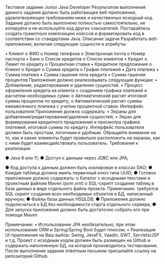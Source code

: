 Тестовое задание Junior Java Developer
Результатом выполнения данного задания должно быть работающее веб-приложение,
удовлетворяющее требованиям ниже и качественных исходный код.
Задание должно быть выполнено полностью самостоятельно, не копируйте и не используйте
код других соискателей. Постарайтесь создать грамотную композицию классов и форматировать
код в соответствии со стандартами Java.
Описание задачи
Разработать веб-приложение, включая следующие сущности и атрибуты:

• Клиент
o ФИО
o Номер телефона
o Электронная почта
o Номер паспорта
• Банк
o Список кредитов
o Список клиентов
• Кредит
o Лимит по кредиту
o Процентная ставка
• Кредитное предложение
o Клиент
o Кредит
o Сумма кредита
o График платежей
▪ Дата платежа
▪ Сумма платежа
▪ Сумма гашения тела кредита
▪ Сумма гашения процентов
Приложение должно реализовывать следующие функции:
• Добавление, редактирование и удаление сущностей.
• Процесс оформления кредита на клиента с созданием графика платежей и расчетом
необходимых сумм:
o Автоматический расчет итоговой суммы процентов по кредиту;
o Автоматический расчет суммы ежемесячного платежа с учетом процентной
ставки.
Интерфейс пользователя
Приложение должно содержать:
• Экраны для добавления/редактирования/удаления сущностей;
• Экран для формирования кредитного предложения и просмотра графика платежей,
итоговой суммы по кредиту.
Интерфейс пользователя должен быть простым, логичным и удобным. Обращайте внимание
на то, как и какие элементы будет правильно расположить на экранах, как с ними будет
взаимодействовать пользователь.
Требования к реализации

● Java 8 или 11;
● Доступ к данным через JDBC или JPA;

● Код доступа к данным должен быть изолирован в классах DAO;
● Каждая таблица должна иметь первичный ключ типа UUID;
● Готовое приложение должно содержать:
o Каталог с исходными текстами и проектным файлом Maven (pom.xml)
o SQL-скрипт создания таблиц в базе данных в виде отдельного файла проекта.
Примечание: требуется SQL скрипт создания всех необходимых объектов в БД,
написанный вручную;
● Файлы базы данных HSQLDB;
● Приложение должно подключаться к БД без необходимости старта отдельного
сервера;
● Для запуска приложения должно быть достаточно собрать его при помощи Maven

Примечание:
• Использование JPA необязательно, при этом использование ORM и Spring/Spring Boot
будет плюсом;
• Реализация UI-приложения на Ваш выбор: Swing, JavaFX, Vaadin, GWT, Servlets/JSP и т.д.
Проект с исходным кодом должен быть размещен на Github и содержать наполненную БД,
на которой производилось тестирование. После выполнения задания ответным письмом
присылайте ссылку на репозиторий Github.
